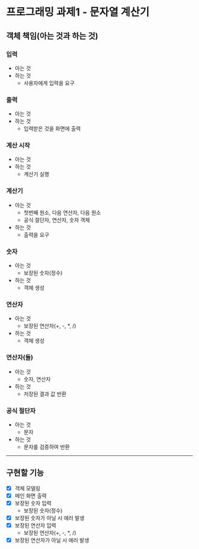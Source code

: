 # 프로그래밍 과제1 - 문자열 계산기
## 객체 책임(아는 것과 하는 것)
### 입력
- 아는 것
- 하는 것
    - 사용자에게 입력을 요구

### 출력
- 아는 것
- 하는 것
    - 입력받은 것을 화면에 출력

### 계산 시작
- 아는 것
- 하는 것
    - 계산기 실행

### 계산기
- 아는 것
    - 첫번째 원소, 다음 연산자, 다음 원소
    - 공식 절단자, 연산자, 숫자 객체
- 하는 것
    - 출력을 요구

### 숫자
- 아는 것
    - 보장된 숫자(정수)
- 하는 것
    - 객체 생성

### 연산자
- 아는 것
    - 보장된 연산자(+, -, *, /)
- 하는 것
    - 객체 생성

### 연산자(들)
- 아는 것
    - 숫자, 연산자
- 하는 것
    - 저장된 결과 값 반환

### 공식 절단자
- 아는 것
    - 문자
- 하는 것
    - 문자를 검증하여 반환

---
## 구현할 기능

- [x] 객체 모델링
- [x] 메인 화면 출력
- [x] 보장된 숫자 입력
    - 보장된 숫자(정수)
- [x] 보장된 숫자가 아닐 시 에러 발생
- [x] 보장된 연산자 입력
    - 보장된 연산자(+, -, *, /)
- [x] 보장된 연산자가 아닐 시 에러 발생